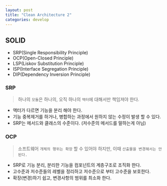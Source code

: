 ```yaml
---
layout: post
title: "Clean Architecture 2"
categories: develop
---
```


## SOLID

- SRP(Single Responsibility Principle)
- OCP(Open-Closed Principle)
- LSP(Liskov Substitution Principle)
- ISP(Interface Segregation Principle)
- DIP(Dependency Inversion Principle)

### SRP
> 하나의 `모듈`은 하나의, 오직 하나의 `액터`에 대해서만 책임져야 한다.

- 액터가 다르면 기능을 분리 해야 한다. 
- 기능 중복제거를 하거나, 병합하는 과정에서 원하지 않는 수정이 발생 할 수 있다. 
- SRP는 메서드와 클래스의 수준이다. (저수준의 메서드를 말하는게 아님)

### OCP
> 소프트웨어 `개체의 행위는 확장` 할 수 있어야 하지만, 이때 `산출물을 변경해서는 안 된다.` 

- SRP로 기능 분리, 분리한 기능을 컴포넌트의 계층구조로 조직화 한다. 
- 고수준과 저수준들의 레벨을 정리하고 저수준으로 부터 고수준을 보호한다. 
- 확장(변경)하기 쉽고, 변경사항의 범위를 최소화 한다.     
